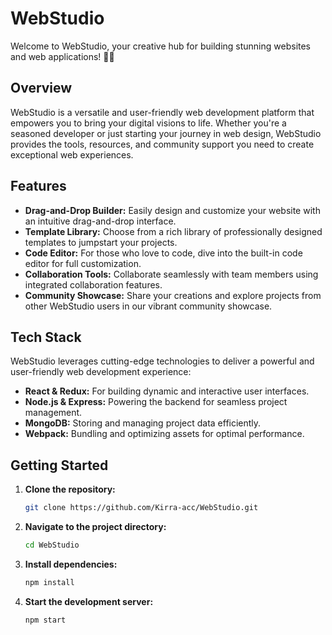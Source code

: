 # WebStudio

Welcome to WebStudio, your creative hub for building stunning websites and web applications! 🚀✨

## Overview

WebStudio is a versatile and user-friendly web development platform that empowers you to bring your digital visions to life. Whether you're a seasoned developer or just starting your journey in web design, WebStudio provides the tools, resources, and community support you need to create exceptional web experiences.

## Features

- **Drag-and-Drop Builder:** Easily design and customize your website with an intuitive drag-and-drop interface.
- **Template Library:** Choose from a rich library of professionally designed templates to jumpstart your projects.
- **Code Editor:** For those who love to code, dive into the built-in code editor for full customization.
- **Collaboration Tools:** Collaborate seamlessly with team members using integrated collaboration features.
- **Community Showcase:** Share your creations and explore projects from other WebStudio users in our vibrant community showcase.

## Tech Stack

WebStudio leverages cutting-edge technologies to deliver a powerful and user-friendly web development experience:

- **React & Redux:** For building dynamic and interactive user interfaces.
- **Node.js & Express:** Powering the backend for seamless project management.
- **MongoDB:** Storing and managing project data efficiently.
- **Webpack:** Bundling and optimizing assets for optimal performance.

## Getting Started

1. **Clone the repository:**

   ```bash
   git clone https://github.com/Kirra-acc/WebStudio.git

2. **Navigate to the project directory:**

   ```bash
   cd WebStudio

3. **Install dependencies:**

   ```bash
   npm install

4. **Start the development server:**

   ```bash
   npm start

